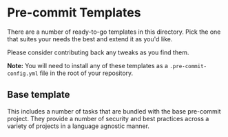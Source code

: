 # Pre-commit Templates

There are a number of ready-to-go templates in this directory. Pick the one
that suites your needs the best and extend it as you'd like.

Please consider contributing back any tweaks as you find them.

**Note:** You will need to install any of these templates as a
`.pre-commit-config.yml` file in the root of your repository.

## Base template

This includes a number of tasks that are bundled with the base pre-commit
project. They provide a number of security and best practices across a variety
of projects in a language agnostic manner.
